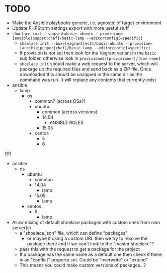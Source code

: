 # TODO

- Make the Ansible playbooks generic, i.e. agnostic of target environment
- Update PHPStorm settings export with more useful stuff
- `shoelace init --vagrant=basic-ubuntu --provision=[ansible|puppet|chef]/basic-lamp --editorconfig[=specific]`
  - `shoelace init --box=[vagrant|ec2]/basic-ubuntu --provision=[ansible|puppet|chef]/basic-lamp --editorconfig[=specific]`
  - If provision is not set then look for the Vagrant variant in the `basic` sub folder, otherwise look in `provisioned/[provisioner]/[box name]`
  - `shoelace init` should make a web request to the server, which will package up the required files and send back as a ZIP file. Once downloaded this should be unzipped in the same dir as the command was run. It will replace any contents that currently exist
- ansible
  - lamp
    - os
      - common? (across OSs?)
      - ubuntu
        - common (across versions)
        - 14.04
          - ANSIBLE ROLES
        - 15.05
      - centos
        - 5
        - 6

OR

- ansible
  - os
    - ubuntu
      - common
      - 14.04
        - lamp
      - 15.05
        - lamp
    - centos
      - 5
        - lamp
- Allow mixing of default shoelace packages with custom ones from own server(s)
  - a "shoelace.json" file, which can define "packages"
    - or maybe if using a custom URL then we try to resolve the package there and if we can't look to the "master shoelace"?
  - pass this with the request to get a package for the project
  - If a package has the same name as a default one then check if there is an "conflict" property set. Could be "overwrite" or "extend"
  - This means you could make custom versions of packages...?
